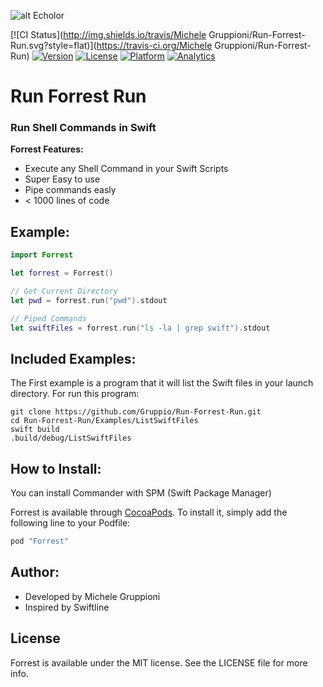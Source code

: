 ![alt Echolor](https://raw.github.com/Gruppio/Run-Forrest-Run/assets/RunForrestRun_(Stupid).png "Forrest Gump Running")

[![CI Status](http://img.shields.io/travis/Michele Gruppioni/Run-Forrest-Run.svg?style=flat)](https://travis-ci.org/Michele Gruppioni/Run-Forrest-Run)
[![Version](https://img.shields.io/cocoapods/v/Forrest.svg?style=flat)](http://cocoapods.org/pods/Forrest)
[![License](https://img.shields.io/cocoapods/l/Forrest.svg?style=flat)](http://cocoapods.org/pods/Forrest)
[![Platform](https://img.shields.io/cocoapods/p/Forrest.svg?style=flat)](http://cocoapods.org/pods/Forrest)
[![Analytics](https://ga-beacon.appspot.com/UA-39980089-6/Gruppio/Run-Forrest-Run)](https://github.com/igrigorik/ga-beacon)

# Run Forrest Run
### Run Shell Commands in Swift

**Forrest Features:** 
- Execute any Shell Command in your Swift Scripts
- Super Easy to use
- Pipe commands easly
- < 1000 lines of code

## Example:
```Swift
import Forrest

let forrest = Forrest()

// Get Current Directory
let pwd = forrest.run("pwd").stdout

// Piped Commands
let swiftFiles = forrest.run("ls -la | grep swift").stdout
```

## Included Examples:
The First example is a program that it will list the Swift files in your launch directory.
For run this program:
```Shell
git clone https://github.com/Gruppio/Run-Forrest-Run.git
cd Run-Forrest-Run/Examples/ListSwiftFiles
swift build
.build/debug/ListSwiftFiles
```

## How to Install:
You can install Commander with SPM (Swift Package Manager)

Forrest is available through [CocoaPods](http://cocoapods.org). To install
it, simply add the following line to your Podfile:

```ruby
pod "Forrest"
```

## Author:
- Developed by Michele Gruppioni
- Inspired by Swiftline

## License

Forrest is available under the MIT license. See the LICENSE file for more info.

